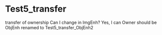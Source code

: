 # Test5_transfer
transfer of ownership
Can I change in ImgEnh?
Yes, I can
Owner should be ObjEnh
renamed to Test5_transfer_ObjEnh2
